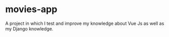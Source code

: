 # movies-app

A project in which I test and improve my knowledge about Vue Js as well as my Django knowledge.
